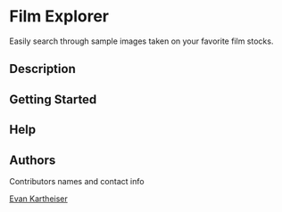 # Film Explorer

Easily search through sample images taken on your favorite film stocks.

## Description

## Getting Started

## Help

## Authors

Contributors names and contact info

[Evan Kartheiser](https://evankartheiser.com)
